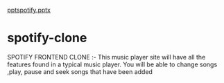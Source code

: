 [pptspotify.pptx](https://github.com/RITIKA1277/spotify-clone/files/9932594/pptspotify.pptx)
# spotify-clone
SPOTIFY FRONTEND CLONE :- This music player site will have all the features found in a typical music player. You will be able to change songs ,play, pause and seek songs that have been added 
